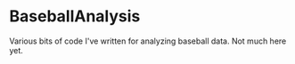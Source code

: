 # BaseballAnalysis
Various bits of code I've written for analyzing baseball data. Not much here yet.
